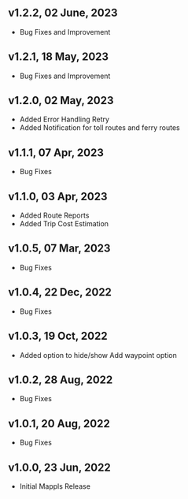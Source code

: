 ## v1.2.2, 02 June, 2023
- Bug Fixes and Improvement

## v1.2.1, 18 May, 2023
- Bug Fixes and Improvement

## v1.2.0, 02 May, 2023
- Added Error Handling Retry
- Added  Notification for toll routes and ferry routes

## v1.1.1, 07 Apr, 2023
- Bug Fixes

## v1.1.0, 03 Apr, 2023
- Added Route Reports
- Added Trip Cost Estimation

## v1.0.5, 07 Mar, 2023
- Bug Fixes

## v1.0.4, 22 Dec, 2022
- Bug Fixes

## v1.0.3, 19 Oct, 2022
- Added option to hide/show Add waypoint option

## v1.0.2, 28 Aug, 2022
- Bug Fixes

## v1.0.1, 20 Aug, 2022
- Bug Fixes

## v1.0.0, 23 Jun, 2022
- Initial Mappls Release